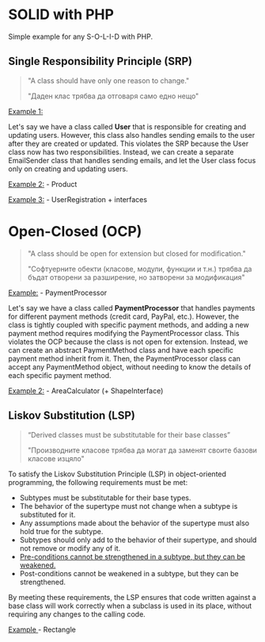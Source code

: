 # SOLID with PHP
Simple example for any S-O-L-I-D with PHP.

## Single Responsibility Principle (SRP)

>"A class should have only one reason to change."
> 
> "Даден клас трябва да отговаря само едно нещо"

[Example 1:](SRP_01.php)

Let's say we have a class called **User** that is responsible for creating and updating users. However, this class also handles sending emails to the user after they are created or updated. This violates the SRP because the User class now has two responsibilities. Instead, we can create a separate EmailSender class that handles sending emails, and let the User class focus only on creating and updating users.

[Example 2:](SRP_02.php) - Product

[Example 3:](SRP_03.php) - UserRegistration + interfaces


# Open-Closed (OCP)

> "A class should be open for extension but closed for modification."
> 
> "Софтуерните обекти (класове, модули, функции и т.н.) трябва да бъдат отворени за разширение, но затворени за модификация"

[Example:](ocp.php) - PaymentProcessor

Let's say we have a class called **PaymentProcessor** that handles payments for different payment methods (credit card, PayPal, etc.). However, the class is tightly coupled with specific payment methods, and adding a new payment method requires modifying the PaymentProcessor class. This violates the OCP because the class is not open for extension. Instead, we can create an abstract PaymentMethod class and have each specific payment method inherit from it. Then, the PaymentProcessor class can accept any PaymentMethod object, without needing to know the details of each specific payment method.

[Example 2:](ocp_2.php) - AreaCalculator (+ ShapeInterface)

## Liskov Substitution (LSP)
> “Derived classes must be substitutable for their base classes”
> 
> "Производните класове трябва да могат да заменят своите базови класове изцяло"

To satisfy the Liskov Substitution Principle (LSP) in object-oriented programming, the following requirements must be met:

* Subtypes must be substitutable for their base types.
* The behavior of the supertype must not change when a subtype is substituted for it.
* Any assumptions made about the behavior of the supertype must also hold true for the subtype.
* Subtypes should only add to the behavior of their supertype, and should not remove or modify any of it.
* [Pre-conditions cannot be strengthened in a subtype, but they can be weakened.](lsp_pre-conditions.php)
* Post-conditions cannot be weakened in a subtype, but they can be strengthened.

By meeting these requirements, the LSP ensures that code written against a base class will work correctly when a subclass is used in its place, without requiring any changes to the calling code.

[Example ](lsp.php) - Rectangle